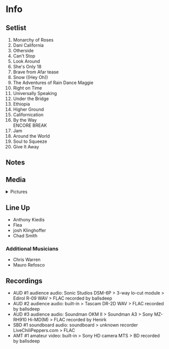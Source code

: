 # Info

## Setlist

1. Monarchy of Roses
2. Dani California
3. Otherside
4. Can't Stop
5. Look Around
6. She's Only 18
7. Brave from Afar tease
8. Snow ((Hey Oh))
9. The Adventures of Rain Dance Maggie
10. Right on Time
11. Universally Speaking
12. Under the Bridge
13. Ethiopia
14. Higher Ground
15. Californication
16. By the Way
<br>ENCORE BREAK
17. Jam
18. Around the World
19. Soul to Squeeze
20. Give It Away

## Notes

## Media 

<details>
  <summary>Pictures</summary>
  <!--<img alt="Setlist" title="Setlist" src="_.jpg" height="200" />-->
</details>

## Line Up

* Anthony Kiedis
* Flea
* josh Klinghoffer
* Chad Smith

### Additional Musicians

* Chris Warren  
* Mauro Refosco

## Recordings

* AUD #1 audience audio: Sonic Studios DSM-6P > 3-way lo-cut module > Edirol R-09 WAV > FLAC recorded by ballsdeep
* AUD #2 audience audio: built-in > Tascam DR-2D WAV > FLAC recorded by ballsdeep
* AUD #3 audience audio: Soundman OKM II > Soundman A3 > Sony MZ-RH910 Hi-MD(M) > FLAC recorded by Henirk
* SBD #1 soundboard audio: soundboard > unknown recorder LiveChiliPeppers.com > FLAC
* AMT #1 amateur video: built-in > Sony HD camera MTS > BD recorded by ballsdeep
